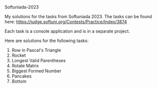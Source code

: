 Softuniada-2023

My solutions for the tasks from Softuniada 2023. The tasks can be found here: https://judge.softuni.org/Contests/Practice/Index/3874 

Each task is a console application and is in a separate project.

Here are solutions for the following tasks:
1. Row in Pascal's Triangle
2. Rocket
3. Longest Valid Parentheses
4. Rotate Matrix
5. Biggest Formed Number
6. Pancakes
7. Bottom
